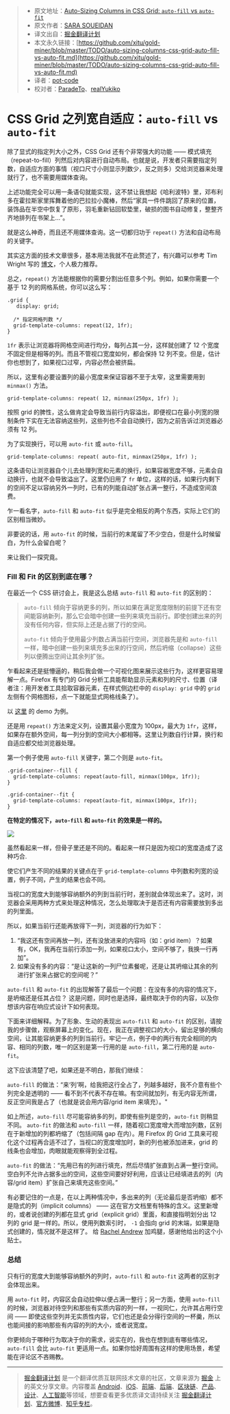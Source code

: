 > * 原文地址：[Auto-Sizing Columns in CSS Grid: `auto-fill` vs `auto-fit`](https://css-tricks.com/auto-sizing-columns-css-grid-auto-fill-vs-auto-fit/)
> * 原文作者：[SARA SOUEIDAN](https://css-tricks.com/author/sarasoueidan/)
> * 译文出自：[掘金翻译计划](https://github.com/xitu/gold-miner)
> * 本文永久链接：[https://github.com/xitu/gold-miner/blob/master/TODO/auto-sizing-columns-css-grid-auto-fill-vs-auto-fit.md](https://github.com/xitu/gold-miner/blob/master/TODO/auto-sizing-columns-css-grid-auto-fill-vs-auto-fit.md)
> * 译者：[pot-code](https://github.com/pot-code)
> * 校对者：[ParadeTo](https://github.com/ParadeTo)、[realYukiko](https://github.com/realYukiko)

# CSS Grid 之列宽自适应：`auto-fill` vs `auto-fit`

除了显式的指定列大小之外，CSS Grid 还有个非常强大的功能 —— 模式填充（repeat-to-fill）列然后对内容进行自动布局。也就是说，开发者只需要指定列数，自适应方面的事情（视口尺寸小则显示列数少，反之则多）交给浏览器来处理就行了，也不需要用媒体查询。

上述功能完全可以用一条语句就能实现，这不禁让我想起《哈利波特》里，邓布利多在霍拉斯家里挥舞着他的巴拉拉小魔棒，然后“家具一件件跳回了原来的位置，装饰品在半空中恢复了原形，羽毛重新钻回软垫里，破损的图书自动修复，整整齐齐地排列在书架上…”。

就是这么神奇，而且还不用媒体查询。这一切都归功于 `repeat()` 方法和自动布局的关键字。

其实这方面的技术文章很多，基本用法我就不在此赘述了，有兴趣可以参考 Tim Wright 写的 [博文](http://csskarma.com/blog/css-grid-layout/)，个人极力推荐。

总之，`repeat()` 方法能根据你的需要分割出任意多个列。例如，如果你需要一个基于 12 列的网格系统，你可以这么写：

```
.grid {
   display: grid;

  /* 指定网格列数 */
  grid-template-columns: repeat(12, 1fr);
}
```

`1fr` 表示让浏览器将网格空间进行均分，每列占其一分，这样就创建了 12 个宽度不固定但是相等的列。而且不管视口宽度如何，都会保持 12 列不变。但是，估计你也想到了，如果视口过窄，内容必然会被挤扁。

所以，这里有必要设置列的最小宽度来保证容器不至于太窄，这里需要用到 `minmax()` 方法。

```
grid-template-columns: repeat( 12, minmax(250px, 1fr) );
```

按照 grid 的脾性，这么做肯定会导致当前行内容溢出，即便视口在最小列宽的限制条件下实在无法容纳这些列，这些列也不会自动换行，因为之前告诉过浏览器必须有 12 列。

为了实现换行，可以用 `auto-fit` 或 `auto-fill`。

```
grid-template-columns: repeat( auto-fit, minmax(250px, 1fr) );
```

这条语句让浏览器自个儿去处理列宽和元素的换行，如果容器宽度不够，元素会自动换行，也就不会导致溢出了。这里仍旧用了 `fr` 单位，这样的话，如果行内剩下的空间不足以容纳另外一列时，已有的列能自动扩张占满一整行，不造成空间浪费。

乍一看名字，`auto-fill` 和 `auto-fit` 似乎是完全相反的两个东西，实际上它们的区别相当微妙。

非要说的话，用 `auto-fit` 的时候，当前行的末尾留了不少空白，但是什么时候留白，为什么会留白呢？

来让我们一探究竟。

### Fill 和 Fit 的区别到底在哪？

在最近一个 CSS 研讨会上，我是这么总结 `auto-fill` 和 `auto-fit` 的区别的：

> `auto-fill` 倾向于容纳更多的列，所以如果在满足宽度限制的前提下还有空间能容纳新列，那么它会暗中创建一些列来填充当前行。即使创建出来的列没有任何内容，但实际上还是占据了行的空间。
> 
> `auto-fit` 倾向于使用最少列数占满当前行空间，浏览器先是和 `auto-fill` 一样，暗中创建一些列来填充多出来的行空间，然后坍缩（collapse）这些列以便腾出空间让其余列扩张。

乍看起来还是挺懵逼的，稍后我会做一个可视化图来展示这些行为，这样更容易理解一点。Firefox 有专门的 Grid 分析工具能帮助显示元素和列的尺寸、位置（译者注：用开发者工具拾取容器元素，在样式侧边栏中的 `display: grid` 中的 `grid` 左侧有个网格图标，点一下就能显式网格线条了）。

以 [这里](https://codepen.io/SaraSoueidan/pen/JrLdBQ/) 的 demo 为例。

还是用 `repeat()` 方法来定义列，设置其最小宽度为 100px，最大为 `1fr`，这样，如果存在额外空间，每一列分到的空间大小都相等。这里让列数自行计算，换行和自适应都交给浏览器处理。

第一个例子使用 `auto-fill` 关键字，第二个则是 `auto-fit`。

```
.grid-container--fill {
  grid-template-columns: repeat(auto-fill, minmax(100px, 1fr));
}

.grid-container--fit {
  grid-template-columns: repeat(auto-fit, minmax(100px, 1fr));
}
```

**在特定的情况下，`auto-fill` 和 `auto-fit` 的效果是一样的。**

![](https://cdn.css-tricks.com/wp-content/uploads/2017/12/auto-fill.png)

虽然看起来一样，但骨子里还是不同的。看起来一样只是因为视口的宽度造成了这种巧合.

使它们产生不同的结果的关键点在于 `grid-template-columns` 中列数和列宽的设置，例子不同，产生的结果也会不同。

当视口的宽度大到能够容纳额外的列到当前行时，差别就会体现出来了。这时，浏览器会采用两种方式来处理这种情况，怎么处理取决于是否还有内容需要放到多出的列里面。

所以，如果当前行还能再放得下一列，浏览器的行为如下：

1. “我这还有空间再放一列，还有没放进来的内容吗（如：grid item）？如果有，OK，我再在当前行添加一列，如果视口太小，空间不够了，我换一行再加”。
2. 如果没有多的内容：“是让这新的一列尸位素餐呢，还是让其坍缩让其余的列进行扩张来占据它的空间呢？”

`auto-fill` 和 `auto-fit` 的出现解答了最后一个问题：在没有多的内容的情况下，是坍缩还是任其占位？
这是问题，同时也是选择，最终取决于你的内容，以及你想该内容在响应式设计下如何表现。

下面来详细解释。为了形象、生动的表现出 `auto-fill` 和 `auto-fit` 的区别，请按我的步骤做，观察屏幕上的变化。现在，我正在调整视口的大小，留出足够的横向空间，让其能容纳更多的列到当前行。牢记一点，例子中的两行有完全相同的内容、相同的列数，唯一的区别是第一行用的是 `auto-fill`，第二行用的是 `auto-fit`。

这下应该清楚了吧，如果还是不明白，那我们继续：

`auto-fill` 的做法：“来‘列’啊，给我把这行全占了，列越多越好，我不介意有些个列完全是透明的 —— 看不到不代表不存在嘛。有空间就加列，有无内容无所谓，反正空间我是占了（也就是说会用内容/grid item 来填充）。"

如上所述，`auto-fill` 尽可能容纳多的列，即使有些列是空的，`auto-fit` 则稍显不同。
`auto-fit` 的做法和 `auto-fill` 一样，随着视口宽度增大而增加列数，区别在于新增加的列都坍缩了（包括间隔 gap 在内）。用 Firefox 的 Grid 工具来可视化这个过程再合适不过了，当视口的宽度增加时，新的列也被添加进来，grid 的线条也会增加，肉眼就能观察得到全过程。

`auto-fit` 的做法：“先用已有的列进行填充，然后尽情扩张直到占满一整行空间。空白列不允许占据多出的空间，这些空间要好好利用，应该让已经填进去的列（内容/grid item）扩张自己来填充这些空间。”

有必要记住的一点是，在以上两种情况中，多出来的列（无论最后是否坍缩）都不是隐式的列（implicit columns） —— 这在官方文档里有特殊的含义。这里新增的，或者说创建的列都在显式 grid（explicit grid）里面，和直接指明划分出 12 列的 grid 是一样的。所以，使用列数索引时， `-1` 会指向 grid 的末端，如果是隐式创建的，情况就不是这样了。 给 [Rachel Andrew](https://twitter.com/rachelandrew) 加鸡腿，感谢他给出的这个小贴士。

### 总结

只有行的宽度大到能够容纳额外的列时，`auto-fill` 和 `auto-fit` 这两者的区别才会体现出来。

用 `auto-fit` 时，内容区会自动拉伸以便占满一整行；另一方面，使用 `auto-fill` 的时候，浏览器对待空列和那些有实质内容的列一样，一视同仁，允许其占用行空间 —— 即使这些空列并无实质性内容，它们也还是会分得行空间的一杯羹，所以也能间接的影响那些有内容的列的大小，或者说宽度。

你更倾向于哪种行为取决于你的需求，说实在的，我也在想到底有哪些情况，`auto-fill` 会比 `auto-fit` 更适用一点。如果你恰好周围有这样的使用场景，希望能在评论区不吝赐教。

---

> [掘金翻译计划](https://github.com/xitu/gold-miner) 是一个翻译优质互联网技术文章的社区，文章来源为 [掘金](https://juejin.im) 上的英文分享文章。内容覆盖 [Android](https://github.com/xitu/gold-miner#android)、[iOS](https://github.com/xitu/gold-miner#ios)、[前端](https://github.com/xitu/gold-miner#前端)、[后端](https://github.com/xitu/gold-miner#后端)、[区块链](https://github.com/xitu/gold-miner#区块链)、[产品](https://github.com/xitu/gold-miner#产品)、[设计](https://github.com/xitu/gold-miner#设计)、[人工智能](https://github.com/xitu/gold-miner#人工智能)等领域，想要查看更多优质译文请持续关注 [掘金翻译计划](https://github.com/xitu/gold-miner)、[官方微博](http://weibo.com/juejinfanyi)、[知乎专栏](https://zhuanlan.zhihu.com/juejinfanyi)。

